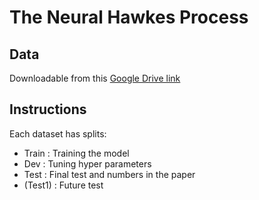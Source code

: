 # The Neural Hawkes Process

## Data 

Downloadable from this [Google Drive link](https://drive.google.com/drive/folders/0BwqmV0EcoUc8UklIR1BKV25YR1U?usp=sharing)

## Instructions
Each dataset has splits:
* Train : Training the model
* Dev : Tuning hyper parameters
* Test : Final test and numbers in the paper
* (Test1) : Future test
